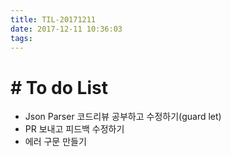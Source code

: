 ```yaml
---
title: TIL-20171211
date: 2017-12-11 10:36:03
tags: 
---
```


# # To do List

- Json Parser 코드리뷰 공부하고 수정하기(guard let)
- PR 보내고 피드백 수정하기
- 에러 구문 만들기